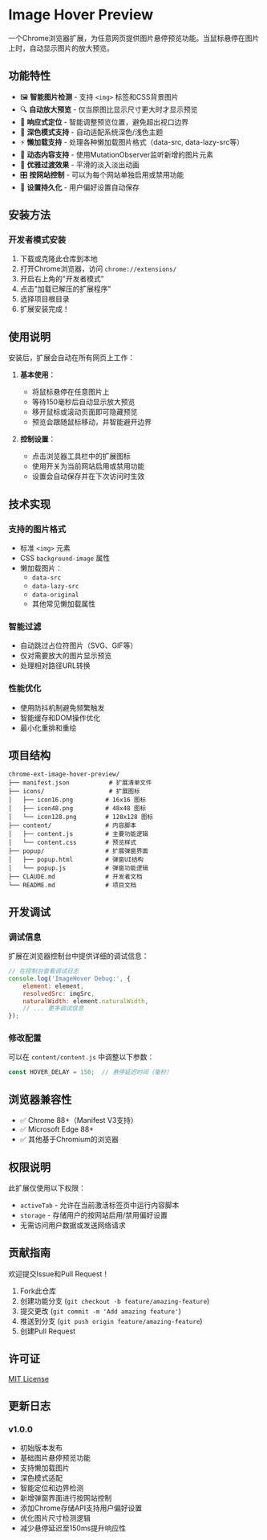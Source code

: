 # Image Hover Preview

一个Chrome浏览器扩展，为任意网页提供图片悬停预览功能。当鼠标悬停在图片上时，自动显示图片的放大预览。

## 功能特性

- 🖼️ **智能图片检测** - 支持 `<img>` 标签和CSS背景图片
- 🔍 **自动放大预览** - 仅当原图比显示尺寸更大时才显示预览
- 📱 **响应式定位** - 智能调整预览位置，避免超出视口边界
- 🌙 **深色模式支持** - 自动适配系统深色/浅色主题
- ⚡ **懒加载支持** - 处理各种懒加载图片格式（data-src, data-lazy-src等）
- 🚀 **动态内容支持** - 使用MutationObserver监听新增的图片元素
- 🎨 **优雅过渡效果** - 平滑的淡入淡出动画
- 🎛️ **按网站控制** - 可以为每个网站单独启用或禁用功能
- 💾 **设置持久化** - 用户偏好设置自动保存

## 安装方法

### 开发者模式安装

1. 下载或克隆此仓库到本地
2. 打开Chrome浏览器，访问 `chrome://extensions/`
3. 开启右上角的"开发者模式"
4. 点击"加载已解压的扩展程序"
5. 选择项目根目录
6. 扩展安装完成！

## 使用说明

安装后，扩展会自动在所有网页上工作：

1. **基本使用**：
   - 将鼠标悬停在任意图片上
   - 等待150毫秒后自动显示放大预览
   - 移开鼠标或滚动页面即可隐藏预览
   - 预览会跟随鼠标移动，并智能避开边界

2. **控制设置**：
   - 点击浏览器工具栏中的扩展图标
   - 使用开关为当前网站启用或禁用功能
   - 设置会自动保存并在下次访问时生效

## 技术实现

### 支持的图片格式

- 标准 `<img>` 元素
- CSS `background-image` 属性
- 懒加载图片：
  - `data-src`
  - `data-lazy-src` 
  - `data-original`
  - 其他常见懒加载属性

### 智能过滤

- 自动跳过占位符图片（SVG、GIF等）
- 仅对需要放大的图片显示预览
- 处理相对路径URL转换

### 性能优化

- 使用防抖机制避免频繁触发
- 智能缓存和DOM操作优化
- 最小化重排和重绘

## 项目结构

```
chrome-ext-image-hover-preview/
├── manifest.json           # 扩展清单文件
├── icons/                  # 扩展图标
│   ├── icon16.png         # 16x16 图标
│   ├── icon48.png         # 48x48 图标
│   └── icon128.png        # 128x128 图标
├── content/               # 内容脚本
│   ├── content.js         # 主要功能逻辑
│   └── content.css        # 预览样式
├── popup/                 # 扩展弹窗界面
│   ├── popup.html         # 弹窗UI结构
│   └── popup.js           # 弹窗功能逻辑
├── CLAUDE.md              # 开发者文档
└── README.md              # 项目文档
```

## 开发调试

### 调试信息

扩展在浏览器控制台中提供详细的调试信息：

```javascript
// 在控制台查看调试日志
console.log('ImageHover Debug:', {
    element: element,
    resolvedSrc: imgSrc,
    naturalWidth: element.naturalWidth,
    // ... 更多调试信息
});
```

### 修改配置

可以在 `content/content.js` 中调整以下参数：

```javascript
const HOVER_DELAY = 150;  // 悬停延迟时间（毫秒）
```

## 浏览器兼容性

- ✅ Chrome 88+（Manifest V3支持）
- ✅ Microsoft Edge 88+
- ✅ 其他基于Chromium的浏览器

## 权限说明

此扩展仅使用以下权限：

- `activeTab` - 允许在当前激活标签页中运行内容脚本
- `storage` - 存储用户的按网站启用/禁用偏好设置
- 无需访问用户数据或发送网络请求

## 贡献指南

欢迎提交Issue和Pull Request！

1. Fork此仓库
2. 创建功能分支 (`git checkout -b feature/amazing-feature`)
3. 提交更改 (`git commit -m 'Add amazing feature'`)
4. 推送到分支 (`git push origin feature/amazing-feature`)
5. 创建Pull Request

## 许可证

[MIT License](LICENSE)

## 更新日志

### v1.0.0
- 初始版本发布
- 基础图片悬停预览功能
- 支持懒加载图片
- 深色模式适配
- 智能定位和边界检测
- 新增弹窗界面进行按网站控制
- 添加Chrome存储API支持用户偏好设置
- 优化图片尺寸检测逻辑
- 减少悬停延迟至150ms提升响应性